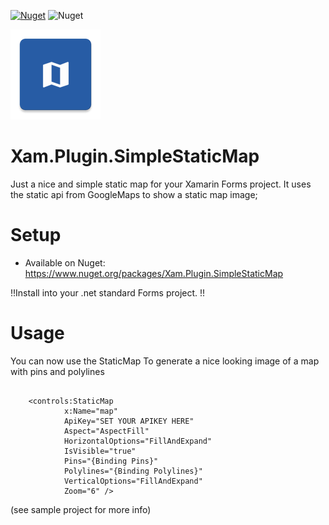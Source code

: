 [![Nuget](https://img.shields.io/nuget/v/Xam.Plugin.SimpleStaticMap)](https://www.nuget.org/packages/Xam.Plugin.SimpleStaticMap) ![Nuget](https://img.shields.io/nuget/dt/Xam.Plugin.SimpleStaticMap)

![Icon](https://raw.githubusercontent.com/galadril/Xam.Plugin.SimpleStaticMap/master/Samples/Xam.Plugin.SimpleStaticMap.Samples/Xam.Plugin.SimpleStaticMap.Samples.Android/Resources/mipmap-xxhdpi/ic_launcher.png)

# Xam.Plugin.SimpleStaticMap
Just a nice and simple static map for your Xamarin Forms project. It uses the static api from GoogleMaps to show a static map image;


# Setup
* Available on Nuget:
https://www.nuget.org/packages/Xam.Plugin.SimpleStaticMap

!!Install into your .net standard Forms project. !!


# Usage
You can now use the StaticMap To generate a nice looking image of a map with pins and polylines

```

    <controls:StaticMap
            x:Name="map"
            ApiKey="SET YOUR APIKEY HERE"
            Aspect="AspectFill"
            HorizontalOptions="FillAndExpand"
            IsVisible="true"
            Pins="{Binding Pins}"
            Polylines="{Binding Polylines}"
            VerticalOptions="FillAndExpand"
            Zoom="6" />

```


(see sample project for more info)

